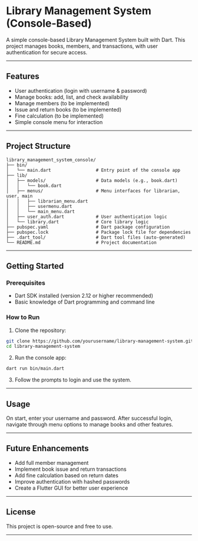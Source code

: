 

# Library Management System (Console-Based)

A simple console-based Library Management System built with Dart.
This project manages books, members, and transactions, with user authentication for secure access.

---

## Features

* User authentication (login with username & password)
* Manage books: add, list, and check availability
* Manage members (to be implemented)
* Issue and return books (to be implemented)
* Fine calculation (to be implemented)
* Simple console menu for interaction

---

## Project Structure

```
library_management_system_console/
├── bin/
│   └── main.dart                 # Entry point of the console app
├── lib/
│   ├── models/                   # Data models (e.g., book.dart)
│   │   └── book.dart
│   ├── menus/                    # Menu interfaces for librarian, user, main
│   │   ├── librarian_menu.dart
│   │   ├── usermenu.dart
│   │   └── main_menu.dart
│   ├── user_auth.dart            # User authentication logic
│   └── library.dart              # Core library logic
├── pubspec.yaml                  # Dart package configuration
├── pubspec.lock                  # Package lock file for dependencies
├── .dart_tool/                   # Dart tool files (auto-generated)
└── README.md                     # Project documentation
```

---

## Getting Started

### Prerequisites

* Dart SDK installed (version 2.12 or higher recommended)
* Basic knowledge of Dart programming and command line

### How to Run

1. Clone the repository:

```bash
git clone https://github.com/yourusername/library-management-system.git
cd library-management-system
```

2. Run the console app:

```bash
dart run bin/main.dart
```

3. Follow the prompts to login and use the system.

---

## Usage

On start, enter your username and password.
After successful login, navigate through menu options to manage books and other features.

---

## Future Enhancements

* Add full member management
* Implement book issue and return transactions
* Add fine calculation based on return dates
* Improve authentication with hashed passwords
* Create a Flutter GUI for better user experience

---

## License

This project is open-source and free to use.

---

